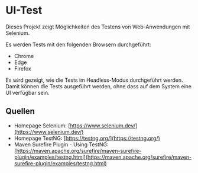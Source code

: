 # UI-Test

Dieses Projekt zeigt Möglichkeiten des Testens von Web-Anwendungen mit Selenium.

Es werden Tests mit den folgenden Browsern durchgeführt:
* Chrome
* Edge
* Firefox

Es wird gezeigt, wie die Tests im Headless-Modus durchgeführt werden. Damit können die Tests ausgeführt werden,
ohne dass auf dem System eine UI verfügbar sein. 

## Quellen
* Homepage Selenium: [https://www.selenium.dev/](https://www.selenium.dev/)
* Homepage TestNG: [https://testng.org/](https://testng.org/)
* Maven Surefire Plugin - Using TestNG: [https://maven.apache.org/surefire/maven-surefire-plugin/examples/testng.html](https://maven.apache.org/surefire/maven-surefire-plugin/examples/testng.html)

